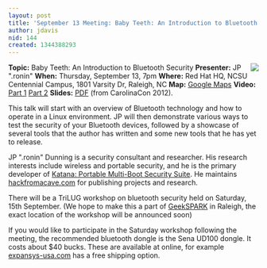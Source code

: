```yaml
---
layout: post
title: 'September 13 Meeting: Baby Teeth: An Introduction to Bluetooth Security'
author: jdavis
nid: 144
created: 1344388293
---
```

<img src="/~bfarrow/bluetooth.png" align=right>
<strong>Topic:</strong> Baby Teeth: An Introduction to Bluetooth Security
<strong>Presenter:</strong> JP ".ronin"
<strong>When:</strong> Thursday, September 13, 7pm
<strong>Where:</strong> Red Hat HQ, NCSU Centennial Campus, 1801 Varsity Dr, Raleigh, NC
<strong>Map:</strong> <a href=https://maps.google.com/maps?q=red+hat+1801+Varsity+Drive,+Raleigh,+NC&hl=en&sll=35.77418,-78.6761&sspn=0.009592,0.021136&hq=red+hat+1801+Varsity+Drive,+Raleigh,+NC>Google Maps</a>
<strong>Video:</strong> <a href="http://www.youtube.com/watch?v=giyxcUEZnGk">Part 1</a> <a href="http://www.youtube.com/watch?v=bk-oZ-j0tgk">Part 2</a>
<strong>Slides:</strong> <a href="http://www.hackfromacave.com/publications/IntroToBluetoothHacking_CarolinaCon2012.pdf">PDF</a> (from CarolinaCon 2012).

This talk will start with an overview of Bluetooth technology and how to operate in a Linux environment. JP will then demonstrate various ways to test the security of your Bluetooth devices, followed by a showcase of several tools that the author has written and some new tools that he has yet to release.

JP ".ronin" Dunning is a security consultant and researcher. His research interests include wireless and portable security, and he is the primary developer of <a href="http://www.hackfromacave.com/katana.html">Katana: Portable Multi-Boot Security Suite</a>. He maintains <a href="http://www.hackfromacave.com">hackfromacave.com</a> for publishing projects and research.

There will be a TriLUG workshop on bluetooth security held on Saturday, 15th September. (We hope to make this a part of <a href="http://www.sparkcon.com/sparks/geekspark/">GeekSPARK</a> in Raleigh, the exact location of the workshop will be announced soon)

If you would like to participate in the Saturday workshop following the meeting, the recommended bluetooth dongle is the Sena UD100 dongle. It costs about $40 bucks.  These are available at online, for example <a href="http://www.expansys-usa.com/sena-parani-ud100-bluetooth-usb-adapter-bluetooth-2-0edr-class-1-usb-2-0-184641/">expansys-usa.com</a> has a free shipping option.

<!--break-->
